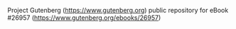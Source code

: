 Project Gutenberg (https://www.gutenberg.org) public repository for eBook #26957 (https://www.gutenberg.org/ebooks/26957)
